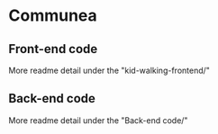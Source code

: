 # Communea

## Front-end code

More readme detail under the "kid-walking-frontend/"

## Back-end code
More readme detail under the "Back-end code/"
